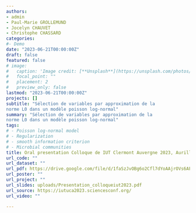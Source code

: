 ```yaml
---
authors:
- admin
- Paul-Marie GROLLEMUND
- Jocelyn CHAUVET
- Christophe CHASSARD
categories:
#- Demo
date: "2023-06-21T00:00:00Z"
draft: false
featured: false
# image:
#   caption: 'Image credit: [**Unsplash**](https://unsplash.com/photos/CpkOjOcXdUY)'
#   focal_point: ""
#   placement: 2
#   preview_only: false
lastmod: "2023-06-21T00:00:00Z"
projects: []
subtitle: "Sélection de variables par approximation de la
norme L0 dans un modèle poisson log-normal"
summary: "Sélection de variables par approximation de la
norme L0 dans un modèle poisson log-normal"
tags:
# - Poisson log-normal model
# - Regularization
# - smooth information criterion
# - Microbial communities
title: Oral presentation Colloque de IUT Clermont Auvergne 2023, Aurillac.
url_code: ""
url_dataset: ""
url_pdf: https://drive.google.com/file/d/1faSzJvOBg6o2Cfl7dYoAAjrOVs6AFibG/view
url_poster: ""
url_project: ""
url_slides: uploads/Presentation_colloqueiut2023.pdf
url_source: https://iutuca2023.sciencesconf.org/
url_video: ""

---
```



